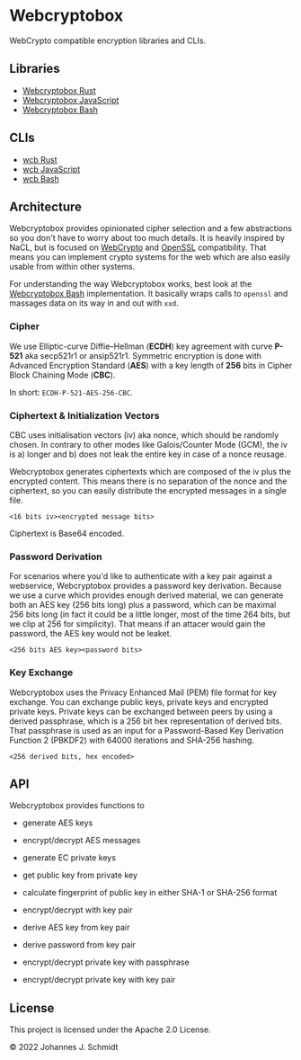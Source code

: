 # Webcryptobox
WebCrypto compatible encryption libraries and CLIs.

## Libraries
* [Webcryptobox Rust](https://github.com/jo/webcryptobox-rs)
* [Webcryptobox JavaScript](https://github.com/jo/webcryptobox-js)
* [Webcryptobox Bash](https://github.com/jo/webcryptobox-sh)


## CLIs
* [wcb Rust](https://github.com/jo/wcb-rs)
* [wcb JavaScript](https://github.com/jo/wcb-js)
* [wcb Bash](https://github.com/jo/wcb-sh)


## Architecture
Webcryptobox provides opinionated cipher selection and a few abstractions so you don't have to worry about too much details. It is heavily inspired by NaCL, but is focused on [WebCrypto](https://developer.mozilla.org/en-US/docs/Web/API/Web_Crypto_API) and [OpenSSL](https://www.openssl.org/) compatibility. That means you can implement crypto systems for the web which are also easily usable from within other systems.

For understanding the way Webcryptobox works, best look at the [Webcryptobox Bash](https://github.com/jo/webcryptobox-sh) implementation. It basically wraps calls to `openssl` and massages data on its way in and out with `xxd`.

### Cipher
We use Elliptic-curve Diffie–Hellman (**ECDH**) key agreement with curve **P-521** aka secp521r1 or ansip521r1. Symmetric encryption is done with Advanced Encryption Standard (**AES**) with a key length of **256** bits in Cipher Block Chaining Mode (**CBC**).

In short: `ECDH-P-521-AES-256-CBC`.

### Ciphertext & Initialization Vectors
CBC uses initialisation vectors (iv) aka nonce, which should be randomly chosen. In contrary to other modes like Galois/Counter Mode (GCM), the iv is a) longer and b) does not leak the entire key in case of a nonce reusage.

Webcryptobox generates ciphertexts which are composed of the iv plus the encrypted content. This means there is no separation of the nonce and the ciphertext, so you can easily distribute the encrypted messages in a single file.

```
<16 bits iv><encrypted message bits>
```

Ciphertext is Base64 encoded.

### Password Derivation
For scenarios where you'd like to authenticate with a key pair against a webservice, Webcryptobox provides a password key derivation. Because we use a curve which provides enough derived material, we can generate both an AES key (256 bits long) plus a password, which can be maximal 256 bits long (in fact it could be a little longer, most of the time 264 bits, but we clip at 256 for simplicity).
That means if an attacer would gain the password, the AES key would not be leaket.

```
<256 bits AES key><password bits>
```


### Key Exchange
Webcryptobox uses the Privacy Enhanced Mail (PEM) file format for key exchange. You can exchange public keys, private keys and encrypted private keys. Private keys can be exchanged between peers by using a derived passphrase, which is a 256 bit hex representation of derived bits. That passphrase is used as an input for a Password-Based Key Derivation Function 2 (PBKDF2) with 64000 iterations and SHA-256 hashing.

```
<256 derived bits, hex encoded>
```


## API
Webcryptobox provides functions to

* generate AES keys
* encrypt/decrypt AES messages

* generate EC private keys
* get public key from private key

* calculate fingerprint of public key in either SHA-1 or SHA-256 format

* encrypt/decrypt with key pair

* derive AES key from key pair
* derive password from key pair

* encrypt/decrypt private key with passphrase
* encrypt/decrypt private key with key pair


## License
This project is licensed under the Apache 2.0 License.

© 2022 Johannes J. Schmidt
